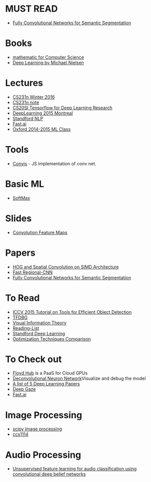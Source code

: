 # MUST READ
- [Fully Convolutional Networks for Semantic Segmentation](https://arxiv.org/pdf/1411.4038.pdf)

# Books
- [mathematic for Computer Science](https://courses.csail.mit.edu/6.042/spring17/mcs.pdf)
- [Deep Learning by Michael Nielsen](http://neuralnetworksanddeeplearning.com/)

# Lectures
- [CS231n Winter 2016](https://www.youtube.com/watch?v=NfnWJUyUJYU&list=PLkt2uSq6rBVctENoVBg1TpCC7OQi31AlC)
- [CS231n note](http://cs231n.github.io)
- [CS20SI Tensorflow for Deep Learning Research](http://www.stanford.edu/class/cs20si/syllabus.html)
- [DeepLearning 2015 Montreal](http://videolectures.net/deeplearning2015_montreal/)
- [Standford NLP](https://www.youtube.com/watch?list=PL3FW7Lu3i5Jsnh1rnUwq_TcylNr7EkRe6&v=OQQ-W_63UgQ)
- [Fast.ai](http://www.fast.ai)
- [Oxford 2014-2015 ML Class](https://www.cs.ox.ac.uk/people/nando.defreitas/machinelearning/)

# Tools
- [Convjs](http://cs.stanford.edu/people/karpathy/convnetjs) - JS implementation of conv net.

# Basic ML
- [SoftMax](https://www.quora.com/What-is-the-intuition-behind-SoftMax-function)

# Slides
- [Convolution Feature Maps](http://kaiminghe.com/iccv15tutorial/iccv2015_tutorial_convolutional_feature_maps_kaiminghe.pdf)

# Papers
- [HOG and Spatial Convolution on SIMD Architecture](https://www.cs.cmu.edu/~imisra/projects/simd-hog-tech-report.pdf)
- [Fast Regional-CNN](http://www.cv-foundation.org/openaccess/content_iccv_2015/papers/Girshick_Fast_R-CNN_ICCV_2015_paper.pdf)
- [Fully Convolutional Networks for Semantic Segmentation](https://arxiv.org/pdf/1411.4038.pdf)


# To Read
- [ICCV 2015 Tutorial on Tools for Efficient Object Detection](http://mp7.watson.ibm.com/ICCV2015/ObjectDetectionICCV2015.html)
- [TFDBG](https://www.tensorflow.org/programmers_guide/debugger)
- [Visual Information Theory](http://colah.github.io/posts/2015-09-Visual-Information/)
- [Reading-List](http://deeplearning.net/reading-list/)
- [Standford Deep Learning](http://deeplearning.stanford.edu/tutorial/)
- [Optimization Techniques Comparison](http://int8.io/comparison-of-optimization-techniques-stochastic-gradient-descent-momentum-adagrad-and-adadelta/)

# To Check out
- [Floyd Hub](https://www.floydhub.com) is a PaaS for Cloud GPUs
- [Deconvolutional Neuron Network](https://www.youtube.com/watch?v=ghEmQSxT6tw)Visualize and debug the model
- [A list of 5 Deep Learning Papers](https://adeshpande3.github.io/adeshpande3.github.io/The-9-Deep-Learning-Papers-You-Need-To-Know-About.html)
- [Deep Gaze](http://alteredqualia.com/xg/examples/eyes_gaze2.html)
- [Fast.ai](http://www.fast.ai/about/)

# Image Processing
- [scipy image processing](http://www.scipy-lectures.org/advanced/image_processing/)
- [ccs1114](http://www.cs.cornell.edu/courses/cs1114/2013sp/sections.html)

# Audio Processing
- [Unsupervised feature learning for audio classification
using convolutional deep belief networks](https://www-cs.stanford.edu/people/ang/papers/nips09-AudioConvolutionalDBN.pdf)

